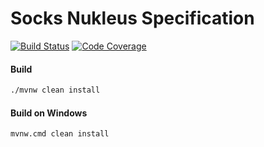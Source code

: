 # Socks Nukleus Specification

[![Build Status][build-status-image]][build-status]
[![Code Coverage][code-coverage-image]][code-coverage]

#### Build
```bash
./mvnw clean install
```
#### Build on Windows
```bash
mvnw.cmd clean install
```

[build-status-image]: https://travis-ci.org/reaktivity/nukleus-socks.spec.svg?branch=develop
[build-status]: https://travis-ci.org/reaktivity/nukleus-socks.spec
[code-coverage-image]: https://codecov.io/gh/reaktivity/nukleus-socks.spec/branch/develop/graph/badge.svg
[code-coverage]: https://codecov.io/gh/reaktivity/nukleus-socks.spec
